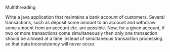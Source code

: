 Multithreading

Write a java application that maintains a bank account of customers. Several transactions, such as
deposit some amount to an account and withdraw some amount from an account etc. are possible.
Now, for a given account, if two or more transactions come simultaneously then only one transaction
should be allowed at a time instead of simultaneous transaction processing so that data inconsistency
will never occur.